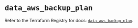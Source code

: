 # `data_aws_backup_plan`

Refer to the Terraform Registry for docs: [`data_aws_backup_plan`](https://registry.terraform.io/providers/hashicorp/aws/6.7.0/docs/data-sources/backup_plan).
